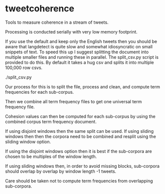 # tweetcoherence
Tools to measure coherence in a stream of tweets. 
 
Processing is conducted serially with very low memory footprint.

If you use the default and keep only the English tweets then you should be aware that langdetect is quite slow and somewhat idiosyncratic on small snippets of text. To speed this up I suggest splitting the document into multiple smaller files and running these in parallel. The split_csv.py script is provided to do this. By default it takes a hug csv and splits it into multiple 100,000 row csvs. 

./split_csv.py 

Our process for this is to split the file, process and clean, and compute term frequencies for each sub-corpus. 



Then we combine all term frequency files to get one universal term frequency file.

Cohesion values can then be computed for each sub-corpus by using the combined corpus term frequency document. 

If using disjoint windows then the same split can be used. If using sliding windows then then the corpora need to be combined and resplit using the sliding
window option.  

If using the disjoint windows option then it is best if the sub-corpora are chosen to be multiples of the window length. 

If using sliding windows then, in order to avoid missing blocks, sub-corpora should overlap by overlap by window length -1 tweets.

Care should be taken not to compute term frequencies from overlapping sub-corpora. 
